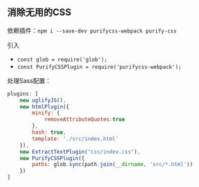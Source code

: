 ## 消除无用的CSS

依赖插件：`npm i --save-dev purifycss-webpack purify-css`

引入
- `const glob = require('glob');`
- `const PurifyCSSPlugin = require('purifycss-webpack');`

处理Sass配置：
```js
plugins: [
    new uglifyJS(),
    new htmlPlugin({
        minify: {
            removeAttributeQuotes:true
        },
        hash: true,
        template: './src/index.html'
    }),
    new ExtractTextPlugin("css/index.css"),
    new PurifyCSSPlugin({
        paths: glob.sync(path.join(__dirname, 'src/*.html'))
    })
]
```